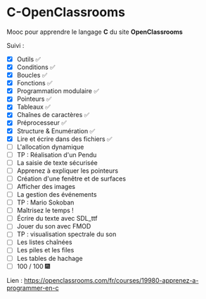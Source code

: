 # C-OpenClassrooms

Mooc pour apprendre le langage **C** du site **OpenClassrooms** 

Suivi :
- [x] Outils ✅
- [x] Conditions ✅ 
- [x] Boucles ✅
- [x] Fonctions ✅
- [x] Programmation modulaire ✅
- [x] Pointeurs ✅
- [x] Tableaux ✅
- [x] Chaînes de caractères ✅
- [x] Préprocesseur ✅
- [x] Structure & Enumération ✅
- [x] Lire et écrire dans des fichiers ✅
- [ ] L'allocation dynamique
- [ ] TP : Réalisation d'un Pendu
- [ ] La saisie de texte sécurisée
- [ ] Apprenez à expliquer les pointeurs
- [ ] Création d'une fenêtre et de surfaces
- [ ] Afficher des images
- [ ] La gestion des événements
- [ ] TP : Mario Sokoban
- [ ] Maîtrisez le temps !
- [ ] Écrire du texte avec SDL_ttf
- [ ] Jouer du son avec FMOD
- [ ] TP : visualisation spectrale du son
- [ ] Les listes chaînées
- [ ] Les piles et les files
- [ ] Les tables de hachage
- [ ] 100 / 100 🎆

Lien : 
https://openclassrooms.com/fr/courses/19980-apprenez-a-programmer-en-c
